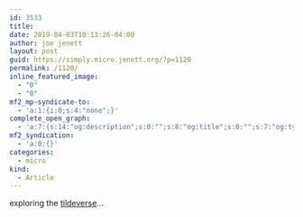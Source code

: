```yaml
---
id: 3533
title: 
date: 2019-04-03T10:13:26-04:00
author: joe jenett
layout: post
guid: https://simply.micro.jenett.org/?p=1120
permalink: /1120/
inline_featured_image:
  - "0"
  - "0"
mf2_mp-syndicate-to:
  - 'a:1:{i:0;s:4:"none";}'
complete_open_graph:
  - 'a:7:{s:14:"og:description";s:0:"";s:8:"og:title";s:0:"";s:7:"og:type";s:0:"";s:12:"twitter:card";s:7:"summary";s:15:"twitter:creator";s:0:"";s:19:"twitter:description";s:0:"";s:8:"og:image";s:0:"";}'
mf2_syndication:
  - 'a:0:{}'
categories:
  - micro
kind:
  - Article
---
```

exploring the [tildeverse](https://tildeverse.org/ "tildeverse")...